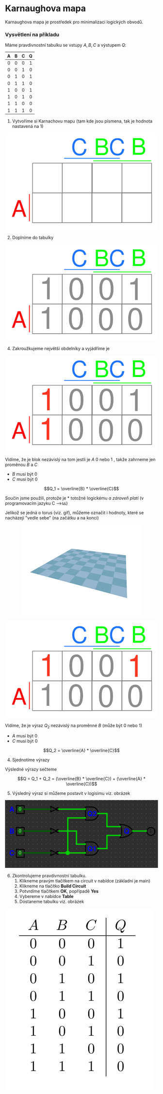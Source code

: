 # Karnaughova mapa

Karnaughova mapa je prostředek pro minimalizaci logických obvodů.

### Vysvětlení na příkladu

Máme pravdivnostní tabulku se vstupy $A,B,C$ a výstupem $Q$:

| A | B | C | Q |
|:-:|:-:|:-:|:-:|
| 0 | 0 | 0 | 1 |
| 0 | 0 | 1 | 0 |
| 0 | 1 | 0 | 1 |
| 0 | 1 | 1 | 0 |
| 1 | 0 | 0 | 1 |
| 1 | 0 | 1 | 0 |
| 1 | 1 | 0 | 0 |
| 1 | 1 | 1 | 0 |


1. Vytvoříme si Karnachovu mapu (tam kde jsou písmena, tak je hodnota nastavená na 1)

<p align="center">
  <img src="/obrazky/karnachova-mapa.png" />
</p>

2.  Doplníme do tabulky

<p align="center">
  <img src="/obrazky/karnaughova-mapa-2.png" />
</p>

4. Zakroužkujeme největší obdelníky a vyjádříme je

<p align="center">
  <img src="/obrazky/karnaughova-mapa-3.png" />
</p>

Vidíme, že je blok nezávislý na tom jestli je $A$ $0$ nebo $1$ , takže zahrneme jen proměnou $B$ a $C$

- $B$ musí být $0$
- $C$ musí být $0$

$$Q_1 = \overline{B} * \overline{C}$$

Součin jsme použili, protože je $*$ totožné logickému *a zároveň platí* (v programovacím jazyku C -->`&&`)

Jelikož se jedná o torus (viz. gif), můžeme označit i hodnoty, které se nacházejí "vedle sebe" (na začátku a na konci)


<p align="center">
  <img src="/obrazky/Torus_from_rectangle.gif" />
</p>


<p align="center">
  <img src="/obrazky/karnaughova-mapa-4.png" />
</p>

Vidíme, že je výraz $Q_2$ nezávislý na proměnné $B$ (může být $0$ nebo $1$)

- $A$ musí být $0$
- $C$ musí být $0$

$$Q_2 = \overline{A} * \overline{C}$$

4. Sjednotíme výrazy

Výsledné výrazy sečteme

$$Q = Q_1  + Q_2 = (\overline{B} * \overline{C}) + (\overline{A} * \overline{C})$$

5. Výsledný výraz si můžeme postavit v logisimu viz. obrázek

<p align="center">
  <img src="/obrazky/karnaughova-mapa-1-logisim.png" />
</p>

6. Zkontrolujeme pravdivnostní tabulku.
	1. Klikneme pravým tlačítkem na circuit v nabídce (základní je main)
	2. Klikneme na tlačítko **Build Circuit**
	3. Potvrdíme tlačítkem **OK**, popřípadě **Yes**
	4. Vybereme v nabídce **Table**
	5. Dostaneme tabulku viz. obrázek


![](/obrazky/karnaughova-mapa-1-table.png)
